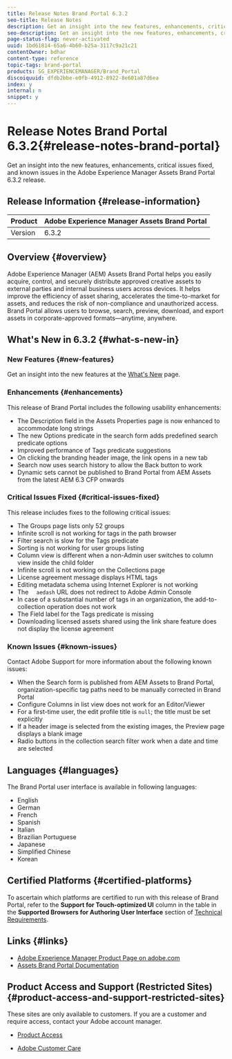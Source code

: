 ```yaml
---
title: Release Notes Brand Portal 6.3.2
seo-title: Release Notes
description: Get an insight into the new features, enhancements, critical issues fixed, and known issues in the Adobe Experience Manager Assets Brand Portal 6.3.2 release.
seo-description: Get an insight into the new features, enhancements, critical issues fixed, and known issues in the Adobe Experience Manager Assets Brand Portal 6.3.2 release.
page-status-flag: never-activated
uuid: 1bd61814-65a6-4b60-b25a-3117c9a21c21
contentOwner: bdhar
content-type: reference
topic-tags: brand-portal
products: SG_EXPERIENCEMANAGER/Brand_Portal
discoiquuid: dfdb2bbe-e0fb-4912-8922-8e601a87d6ea
index: y
internal: n
snippet: y
---
```


# Release Notes Brand Portal 6.3.2{#release-notes-brand-portal}

Get an insight into the new features, enhancements, critical issues fixed, and known issues in the Adobe Experience Manager Assets Brand Portal 6.3.2 release.

## Release Information {#release-information}

| Product |Adobe Experience Manager Assets Brand Portal |
|---|---|
| Version |6.3.2 |

## Overview {#overview}

Adobe Experience Manager (AEM) Assets Brand Portal helps you easily acquire, control, and securely distribute approved creative assets to external parties and internal business users across devices. It helps improve the efficiency of asset sharing, accelerates the time-to-market for assets, and reduces the risk of non-compliance and unauthorized access. Brand Portal allows users to browse, search, preview, download, and export assets in corporate-approved formats—anytime, anywhere.

## What's New in 6.3.2 {#what-s-new-in}

### New Features {#new-features}

Get an insight into the new features at the [What's New](../using/whats-new.md) page.

### Enhancements {#enhancements}

This release of Brand Portal includes the following usability enhancements:

* The Description field in the Assets Properties page is now enhanced to accommodate long strings
* The new Options predicate in the search form adds predefined search predicate options
* Improved performance of Tags predicate suggestions
* On clicking the branding header image, the link opens in a new tab
* Search now uses search history to allow the Back button to work
* Dynamic sets cannot be published to Brand Portal from AEM Assets from the latest AEM 6.3 CFP onwards

### Critical Issues Fixed {#critical-issues-fixed}

This release includes fixes to the following critical issues:

* The Groups page lists only 52 groups
* Infinite scroll is not working for tags in the path browser
* Filter search is slow for the Tags predicate
* Sorting is not working for user groups listing
* Column view is different when a non-Admin user switches to column view inside the child folder
* Infinite scroll is not working on the Collections page
* License agreement message displays HTML tags
* Editing metadata schema using Internet Explorer is not working
* The `  aedash` URL does not redirect to Adobe Admin Console
* In case of a substantial number of tags in an organization, the add-to-collection operation does not work
* The Field label for the Tags predicate is missing  
* Downloading licensed assets shared using the link share feature does not display the license agreement

### Known Issues {#known-issues}

Contact Adobe Support for more information about the following known issues:

* When the Search form is published from AEM Assets to Brand Portal, organization-specific tag paths need to be manually corrected in Brand Portal
* Configure Columns in list view does not work for an Editor/Viewer
* For a first-time user, the edit profile title is `null`; the title must be set explicitly
* If a header image is selected from the existing images, the Preview page displays a blank image
* Radio buttons in the collection search filter work when a date and time are selected

## Languages {#languages}

The Brand Portal user interface is available in following languages:

* English
* German
* French
* Spanish
* Italian
* Brazilian Portuguese
* Japanese
* Simplified Chinese
* Korean

## Certified Platforms {#certified-platforms}

To ascertain which platforms are certified to run with this release of Brand Portal, refer to the **Support for Touch-optimized UI** column in the table in the **Supported Browsers for Authoring User Interface** section of [Technical Requirements](https://docs.adobe.com/content/docs/en/aem/6-3/deploy/technical-requirements.html).

## Links {#links}

* [Adobe Experience Manager Product Page on adobe.com](http://www.adobe.com/in/marketing-cloud/experience-manager.html)
* [Assets Brand Portal Documentation](https://helpx.adobe.com/experience-manager/brand-portal/user-guide.html)

## Product Access and Support (Restricted Sites) {#product-access-and-support-restricted-sites}

These sites are only available to customers. If you are a customer and require access, contact your Adobe account manager.

* [](http://daycare.day.com) [Product Access](https://login.marketing.adobe.com)

* [Adobe Customer Care](https://helpx.adobe.com/contact.html)

